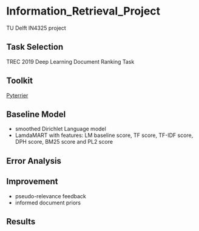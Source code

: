 # Information_Retrieval_Project
TU Delft IN4325 project

## Task Selection
TREC 2019 Deep Learning Document Ranking Task

## Toolkit
[Pyterrier](https://github.com/terrier-org/pyterrier) 

## Baseline Model
- smoothed Dirichlet Language model
- LamdaMART with features: LM baseline score, TF score, TF-IDF score, DPH score, BM25 score and PL2 score


## Error Analysis 


## Improvement

- pseudo-relevance feedback
- informed document priors

## Results





